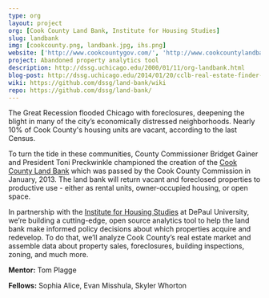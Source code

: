 ```yaml
---
type: org
layout: project
org: [Cook County Land Bank, Institute for Housing Studies]
slug: landbank
img: [cookcounty.png, landbank.jpg, ihs.png]
website: ['http://www.cookcountygov.com/', 'http://www.cookcountylandbank.org/', 'http://www.housingstudies.org/'] 
project: Abandoned property analytics tool
description: http://dssg.uchicago.edu/2000/01/11/org-landbank.html
blog-post: http://dssg.uchicago.edu/2014/01/20/cclb-real-estate-finder-for-vacants.html
wiki: https://github.com/dssg/land-bank/wiki
repo: https://github.com/dssg/land-bank/
---
```

<p>The Great Recession flooded Chicago with foreclosures, deepening the blight in many of the city’s economically distressed neighborhoods. Nearly 10% of Cook County's housing units are vacant, according to the last Census. 

<p>To turn the tide in these communities, County Commissioner Bridget Gainer and President Toni Preckwinkle championed the creation of the <a href="http://www.cookcountylandbank.org/">Cook County Land Bank</a> which was passed by the Cook County Commission in January, 2013.  The land bank will return vacant and foreclosed properties to productive use - either as rental units, owner-occupied housing, or open space.

<p>In partnership with the <a href="http://www.housingstudies.org/">Institute for Housing Studies</a> at DePaul University, we’re building a cutting-edge, open source analytics tool to help the land bank make informed policy decisions about which properties acquire and redevelop. To do that, we’ll analyze Cook County’s real estate market and assemble data about  property sales, foreclosures, building inspections, zoning, and much more.

<p><b>Mentor:</b> Tom Plagge

<p><b>Fellows:</b> Sophia Alice, Evan Misshula, Skyler Whorton